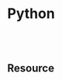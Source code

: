 <!--------------------------------------------------------------------------------- Description -->
# Python



<!--------------------------------------------------------------------------------- Resource -->
<br><br>

## Resource  
<!-------------------------- Book -->